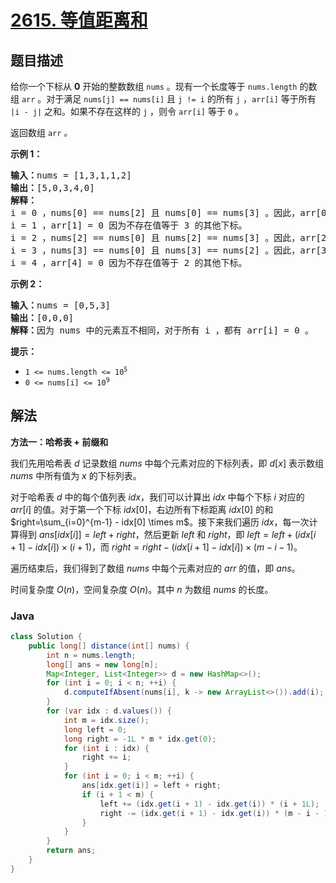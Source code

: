 # [2615. 等值距离和](https://leetcode.cn/problems/sum-of-distances)

## 题目描述

<p>给你一个下标从 <strong>0</strong> 开始的整数数组 <code>nums</code> 。现有一个长度等于 <code>nums.length</code> 的数组 <code>arr</code> 。对于满足 <code>nums[j] == nums[i]</code> 且 <code>j != i</code> 的所有 <code>j</code> ，<code>arr[i]</code> 等于所有 <code>|i - j|</code> 之和。如果不存在这样的 <code>j</code> ，则令 <code>arr[i]</code> 等于 <code>0</code> 。</p>

<p>返回数组<em> </em><code>arr</code><em> 。</em></p>

<p><strong>示例 1：</strong></p>

<pre>
<strong>输入：</strong>nums = [1,3,1,1,2]
<strong>输出：</strong>[5,0,3,4,0]
<strong>解释：</strong>
i = 0 ，nums[0] == nums[2] 且 nums[0] == nums[3] 。因此，arr[0] = |0 - 2| + |0 - 3| = 5 。 
i = 1 ，arr[1] = 0 因为不存在值等于 3 的其他下标。
i = 2 ，nums[2] == nums[0] 且 nums[2] == nums[3] 。因此，arr[2] = |2 - 0| + |2 - 3| = 3 。
i = 3 ，nums[3] == nums[0] 且 nums[3] == nums[2] 。因此，arr[3] = |3 - 0| + |3 - 2| = 4 。 
i = 4 ，arr[4] = 0 因为不存在值等于 2 的其他下标。
</pre>

<p><strong>示例 2：</strong></p>

<pre>
<strong>输入：</strong>nums = [0,5,3]
<strong>输出：</strong>[0,0,0]
<strong>解释：</strong>因为 nums 中的元素互不相同，对于所有 i ，都有 arr[i] = 0 。
</pre>

<p><strong>提示：</strong></p>

<ul>
	<li><code>1 &lt;= nums.length &lt;= 10<sup>5</sup></code></li>
	<li><code>0 &lt;= nums[i] &lt;= 10<sup>9</sup></code></li>
</ul>

## 解法

**方法一：哈希表 + 前缀和**

我们先用哈希表 $d$ 记录数组 $nums$ 中每个元素对应的下标列表，即 $d[x]$ 表示数组 $nums$ 中所有值为 $x$ 的下标列表。

对于哈希表 $d$ 中的每个值列表 $idx$，我们可以计算出 $idx$ 中每个下标 $i$ 对应的 $arr[i]$ 的值。对于第一个下标 $idx[0]$，右边所有下标距离 $idx[0]$ 的和 $right=\sum_{i=0}^{m-1} - idx[0] \times m$。接下来我们遍历 $idx$，每一次计算得到 $ans[idx[i]] = left + right$，然后更新 $left$ 和 $right$，即 $left = left + (idx[i+1] - idx[i]) \times (i+1)$，而 $right = right - (idx[i+1] - idx[i]) \times (m-i-1)$。

遍历结束后，我们得到了数组 $nums$ 中每个元素对应的 $arr$ 的值，即 $ans$。

时间复杂度 $O(n)$，空间复杂度 $O(n)$。其中 $n$ 为数组 $nums$ 的长度。

### **Java**

```java
class Solution {
    public long[] distance(int[] nums) {
        int n = nums.length;
        long[] ans = new long[n];
        Map<Integer, List<Integer>> d = new HashMap<>();
        for (int i = 0; i < n; ++i) {
            d.computeIfAbsent(nums[i], k -> new ArrayList<>()).add(i);
        }
        for (var idx : d.values()) {
            int m = idx.size();
            long left = 0;
            long right = -1L * m * idx.get(0);
            for (int i : idx) {
                right += i;
            }
            for (int i = 0; i < m; ++i) {
                ans[idx.get(i)] = left + right;
                if (i + 1 < m) {
                    left += (idx.get(i + 1) - idx.get(i)) * (i + 1L);
                    right -= (idx.get(i + 1) - idx.get(i)) * (m - i - 1L);
                }
            }
        }
        return ans;
    }
}
```
